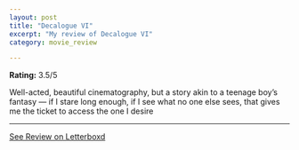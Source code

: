 ```yaml
---
layout: post
title: "Decalogue VI"
excerpt: "My review of Decalogue VI"
category: movie_review

---
```


**Rating:** 3.5/5

Well-acted, beautiful cinematography, but a story akin to a teenage boy’s fantasy — if I stare long enough, if I see what no one else sees, that gives me the ticket to access the one I desire

<hr>

[See Review on Letterboxd](https://boxd.it/3t6Qcv)
